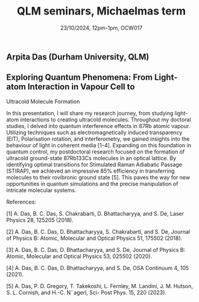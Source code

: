 ﻿---
layout: page
title: QLM seminars, Michaelmas term
subtitle: 23/10/2024, 12pm-1pm, OCW017
---

## Arpita Das (Durham University, QLM)

## Exploring Quantum Phenomena: From Light-atom Interaction in Vapour Cell to
Ultracold Molecule Formation

In this presentation, I will share my research journey, from studying light-atom interactions to creating ultracold molecules. Throughout my doctoral studies, I delved into quantum interference effects in 87Rb atomic vapour. Utilizing techniques such as electromagnetically induced transparency (EIT), Polarisation rotation, and interferometry, we gained insights into the behaviour of light in coherent media [1–4]. Expanding on this foundation in quantum control, my postdoctoral research focused on the formation of ultracold ground-state 87Rb133Cs molecules in an optical lattice. By
identifying optimal transitions for Stimulated Raman Adiabatic Passage (STIRAP), we achieved an impressive 85% efficiency in transferring molecules to their rovibronic ground state [5]. This paves the way for new opportunities in quantum simulations and the precise manipulation of intricate molecular systems.

References:

[1] A. Das, B. C. Das, S. Chakrabarti, D. Bhattacharyya, and
S. De, Laser Physics 28, 125205 (2018).

[2] A. Das, B. C. Das, D. Bhattacharyya, S. Chakrabarti,
and S. De, Journal of Physics B: Atomic, Molecular and
Optical Physics 51, 175502 (2018).

[3] A. Das, B. C. Das, D. Bhattacharyya, and S. De, Journal
of Physics B: Atomic, Molecular and Optical Physics 53,
025502 (2020).

[4] A. Das, B. C. Das, D. Bhattacharyya, and S. De, OSA
Continuum 4, 105 (2021).

[5] A. Das, P. D. Gregory, T. Takekoshi, L. Fernley, M. Landini,
J. M. Hutson, S. L. Cornish, and H.-C. N¨agerl, Sci-
Post Phys. 15, 220 (2023).




